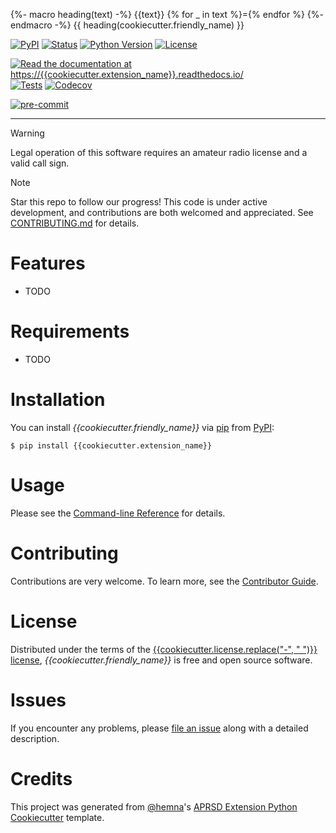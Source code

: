 {%- macro heading(text) -%} 
{{text}} 
{% for _ in text %}={% endfor %}
{%- endmacro -%}
 {{ heading(cookiecutter.friendly_name) }}

[![PyPI](https://img.shields.io/pypi/v/{{cookiecutter.extension_name}}.svg)](https://pypi.org/project/{{cookiecutter.extension_name}}/)
[![Status](https://img.shields.io/pypi/status/{{cookiecutter.extension_name}}.svg)](https://pypi.org/project/{{cookiecutter.extension_name}}/)
[![Python Version](https://img.shields.io/pypi/pyversions/{{cookiecutter.extension_name}})](https://pypi.org/project/{{cookiecutter.extension_name}})
[![License](https://img.shields.io/pypi/l/{{cookiecutter.extension_name}})](https://opensource.org/licenses/{{cookiecutter.license}})

[![Read the documentation at https://{{cookiecutter.extension_name}}.readthedocs.io/](https://img.shields.io/readthedocs/{{cookiecutter.extension_name}}/latest.svg?label=Read%20the%20Docs)](https://{{cookiecutter.extension_name}}.readthedocs.io/)
[![Tests](https://github.com/{{cookiecutter.github_username}}/{{cookiecutter.extension_name}}/workflows/Tests/badge.svg)](https://github.com/{{cookiecutter.github_username}}/{{cookiecutter.extension_name}}/actions?workflow=Tests)
[![Codecov](https://codecov.io/gh/{{cookiecutter.github_username}}/{{cookiecutter.extension_name}}/branch/main/graph/badge.svg)](https://codecov.io/gh/{{cookiecutter.github_username}}/{{cookiecutter.extension_name}})

[![pre-commit](https://img.shields.io/badge/pre--commit-enabled-brightgreen?logo=pre-commit&logoColor=white)](https://github.com/pre-commit/pre-commit)

---

> [!WARNING]
> Legal operation of this software requires an amateur radio license and a valid call sign.

> [!NOTE]
> Star this repo to follow our progress! This code is under active development, and contributions are both welcomed and appreciated. See [CONTRIBUTING.md](<https://github.com/craigerl/aprsd/blob/master/CONTRIBUTING.md>) for details.

# Features

-   TODO

# Requirements

-   TODO

# Installation

You can install *{{cookiecutter.friendly_name}}* via
[pip](https://pip.pypa.io/) from [PyPI](https://pypi.org/):

``` console
$ pip install {{cookiecutter.extension_name}}
```

# Usage

Please see the [Command-line Reference](https://{{cookiecutter.extension_name}}.readthedocs.io/en/latest/usage.html)
for details.

# Contributing

Contributions are very welcome. To learn more, see the [Contributor
Guide](CONTRIBUTING.rst).

# License

Distributed under the terms of the
[{{cookiecutter.license.replace("-", " ")}} license](https://opensource.org/licenses/{{cookiecutter.license}}), *{{cookiecutter.friendly_name}}* is free and open source software.

# Issues

If you encounter any problems, please [file an issue](https://github.com/{{cookiecutter.github_username}}/{{cookiecutter.extension_name}}/issues)
along with a detailed description.

# Credits

This project was generated from [@hemna](https://github.com/hemna)\'s
[APRSD Extension Python Cookiecutter]() template.

